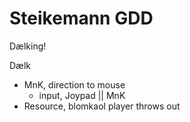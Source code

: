 # Steikemann GDD
Dælking!

Dælk
- MnK, direction to mouse
  - input, Joypad || MnK
- Resource, blomkaol player throws out
